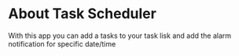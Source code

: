 # About Task Scheduler
With this app you can add a tasks to your task lisk and add the alarm notification for specific date/time
